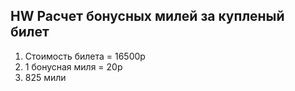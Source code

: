 ## HW Расчет бонусных милей за купленый билет

1. Стоимость билета = 16500р
2. 1 бонусная миля = 20р
3. 825 мили
